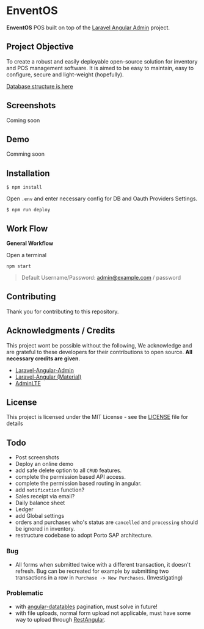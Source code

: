 # EnventOS
**EnventOS** POS built on top of the [Laravel Angular Admin](http://silverbux.github.io/laravel-angular-admin/) project.

## Project Objective
To create a robust and easily deployable open-source solution for inventory and POS management software. It is aimed to be easy to maintain, easy to configure, secure and light-weight (hopefully).

[Database structure is here](https://app.sqldbm.com/MySQL/Share/TRrCk2dDomq20EwXxt3sAUGFrngIE8md_DYjF4jNYw0)

## Screenshots
Coming soon

## Demo
Comming soon

## Installation
```
$ npm install
```

Open ```.env``` and enter necessary config for DB and Oauth Providers Settings.

```
$ npm run deploy
```

## Work Flow

**General Workflow**

Open a terminal
```
npm start
```

> Default Username/Password: admin@example.com / password


## Contributing

Thank you for contributing to this repository.

## Acknowledgments / Credits
This project wont be possible without the following, We acknowledge and are grateful to these developers for their contributions to open source. **All necessary credits are given**.
* [Laravel-Angular-Admin](http://silverbux.github.io/laravel-angular-admin/)
* [Laravel-Angular (Material)](https://laravel-angular.readme.io)
* [AdminLTE](https://github.com/almasaeed2010/AdminLTE)

## License

This project is licensed under the MIT License - see the [LICENSE](LICENSE) file for details

## Todo
- Post screenshots
- Deploy an online demo
- add  safe delete option to all `CRUD` features.
- complete the permission based API access.
- complete the permission based routing in angular.
- add `notification` function?
- Sales receipt via email?
- Daily balance sheet
- Ledger
- add Global settings
- orders and purchases who's status are `cancelled` and `processing` should be ignored in inventory.
- restructure codebase to adopt Porto SAP architecture.

### Bug
- All forms when submitted twice with a different transaction, it doesn't refresh.
Bug can be recreated for example by submitting two transactions in a row in `Purchase -> New Purchases`. (Investigating)

### Problematic
- with [angular-datatables]() pagination, must solve in future!
- with file uploads, normal form upload not applicable, must have some way to upload through [RestAngular](https://github.com/mgonto/restangular).
